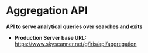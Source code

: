 # Aggregation API

**API to serve analytical queries over searches and exits**

-	**Production Server base URL:** https://www.skyscanner.net/g/iris/api/aggregation
